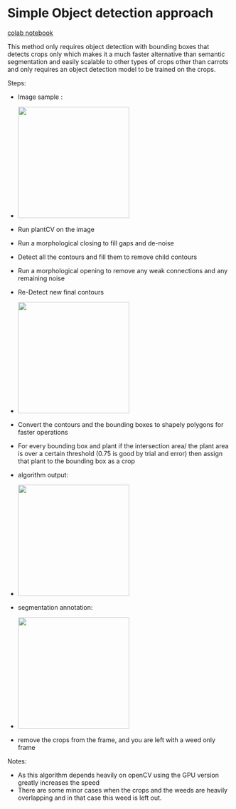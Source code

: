 # Simple Object detection approach
[colab notebook](https://colab.research.google.com/drive/18p8A-g9umyKG4-7yGT7Dshe08yTHBfj7?usp=sharing)

This method only requires object detection with bounding boxes that detects crops only which makes it a much faster alternative than semantic segmentation and easily scalable to other types of crops other than carrots and only requires an object detection model to be trained on the crops.

Steps:
* Image sample :
* <img src="https://i.postimg.cc/Pq5Zgpj9/download-2.png" width="250" height="250">

* Run plantCV on the image
* Run a morphological closing to fill gaps and de-noise
* Detect all the contours and fill them to remove child contours
* Run a morphological opening to remove any weak connections and any remaining noise
* Re-Detect new final contours
* <img src="https://i.postimg.cc/sXfhYFMS/download.png" width="250" height="250">
* Convert the contours and the bounding boxes to shapely polygons for faster operations
* For every bounding box and plant if the intersection area/ the plant area is over a certain threshold (0.75 is good by trial and error) then assign that plant to the bounding box as a crop 
* algorithm output:
* <img src="https://i.postimg.cc/mZwXMMr1/download-1.png" width="250" height="250">
* segmentation annotation:
* <img src="https://i.postimg.cc/HxCc9B2w/download.png" width="250" height="250">
* remove the crops from the frame, and you are left with a weed only frame

Notes:
* As this algorithm depends heavily on openCV using the GPU version greatly increases the speed
* There are some minor cases when the crops and the weeds are heavily overlapping and in that case this weed is left out.
